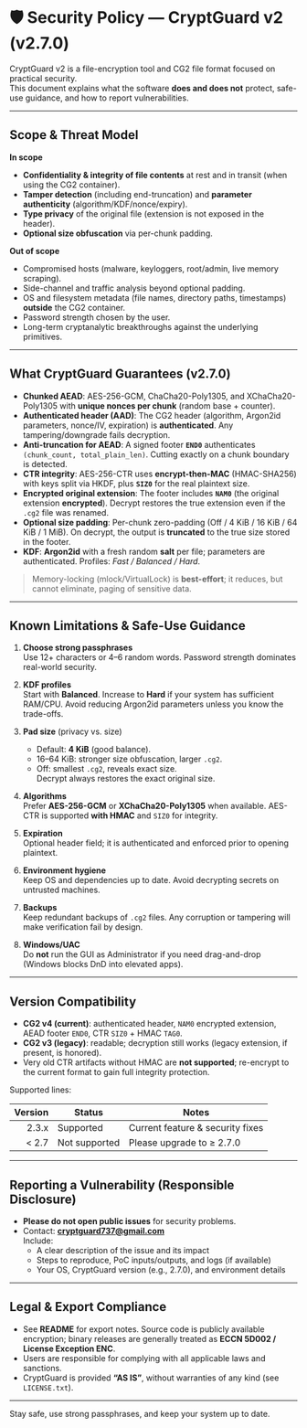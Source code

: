 # 🛡️ Security Policy — CryptGuard v2 (v2.7.0)

CryptGuard v2 is a file-encryption tool and CG2 file format focused on practical security.  
This document explains what the software **does and does not** protect, safe-use guidance, and how to report vulnerabilities.

---

## Scope & Threat Model

**In scope**

- **Confidentiality & integrity of file contents** at rest and in transit (when using the CG2 container).
- **Tamper detection** (including end-truncation) and **parameter authenticity** (algorithm/KDF/nonce/expiry).
- **Type privacy** of the original file (extension is not exposed in the header).
- **Optional size obfuscation** via per-chunk padding.

**Out of scope**

- Compromised hosts (malware, keyloggers, root/admin, live memory scraping).
- Side-channel and traffic analysis beyond optional padding.
- OS and filesystem metadata (file names, directory paths, timestamps) **outside** the CG2 container.
- Password strength chosen by the user.
- Long-term cryptanalytic breakthroughs against the underlying primitives.

---

## What CryptGuard Guarantees (v2.7.0)

- **Chunked AEAD**: AES-256-GCM, ChaCha20-Poly1305, and XChaCha20-Poly1305 with **unique nonces per chunk** (random base + counter).
- **Authenticated header (AAD)**: The CG2 header (algorithm, Argon2id parameters, nonce/IV, expiration) is **authenticated**. Any tampering/downgrade fails decryption.
- **Anti-truncation for AEAD**: A signed footer **`END0`** authenticates `(chunk_count, total_plain_len)`. Cutting exactly on a chunk boundary is detected.
- **CTR integrity**: AES-256-CTR uses **encrypt-then-MAC** (HMAC-SHA256) with keys split via HKDF, plus **`SIZ0`** for the real plaintext size.
- **Encrypted original extension**: The footer includes **`NAM0`** (the original extension **encrypted**). Decrypt restores the true extension even if the `.cg2` file was renamed.
- **Optional size padding**: Per-chunk zero-padding (Off / 4 KiB / 16 KiB / 64 KiB / 1 MiB). On decrypt, the output is **truncated** to the true size stored in the footer.
- **KDF**: **Argon2id** with a fresh random **salt** per file; parameters are authenticated. Profiles: *Fast / Balanced / Hard*.

> Memory-locking (mlock/VirtualLock) is **best-effort**; it reduces, but cannot eliminate, paging of sensitive data.

---

## Known Limitations & Safe-Use Guidance

1. **Choose strong passphrases**  
   Use 12+ characters or 4–6 random words. Password strength dominates real-world security.

2. **KDF profiles**  
   Start with **Balanced**. Increase to **Hard** if your system has sufficient RAM/CPU. Avoid reducing Argon2id parameters unless you know the trade-offs.

3. **Pad size** (privacy vs. size)  
   - Default: **4 KiB** (good balance).  
   - 16–64 KiB: stronger size obfuscation, larger `.cg2`.  
   - Off: smallest `.cg2`, reveals exact size.  
   Decrypt always restores the exact original size.

4. **Algorithms**  
   Prefer **AES-256-GCM** or **XChaCha20-Poly1305** when available. AES-CTR is supported **with HMAC** and `SIZ0` for integrity.

5. **Expiration**  
   Optional header field; it is authenticated and enforced prior to opening plaintext.

6. **Environment hygiene**  
   Keep OS and dependencies up to date. Avoid decrypting secrets on untrusted machines.

7. **Backups**  
   Keep redundant backups of `.cg2` files. Any corruption or tampering will make verification fail by design.

8. **Windows/UAC**  
   Do **not** run the GUI as Administrator if you need drag-and-drop (Windows blocks DnD into elevated apps).

---

## Version Compatibility

- **CG2 v4 (current)**: authenticated header, `NAM0` encrypted extension, AEAD footer `END0`, CTR `SIZ0` + HMAC `TAG0`.  
- **CG2 v3 (legacy)**: readable; decryption still works (legacy extension, if present, is honored).  
- Very old CTR artifacts without HMAC are **not supported**; re-encrypt to the current format to gain full integrity protection.

Supported lines:

| Version | Status     | Notes                           |
|--------:|------------|---------------------------------|
| 2.3.x   | Supported  | Current feature & security fixes |
| < 2.7   | Not supported | Please upgrade to ≥ 2.7.0     |

---

## Reporting a Vulnerability (Responsible Disclosure)

- **Please do not open public issues** for security problems.
- Contact: **cryptguard737@gmail.com**  
  Include:
  - A clear description of the issue and its impact
  - Steps to reproduce, PoC inputs/outputs, and logs (if available)
  - Your OS, CryptGuard version (e.g., 2.7.0), and environment details

---

## Legal & Export Compliance

- See **README** for export notes. Source code is publicly available encryption; binary releases are generally treated as **ECCN 5D002 / License Exception ENC**.  
- Users are responsible for complying with all applicable laws and sanctions.  
- CryptGuard is provided **“AS IS”**, without warranties of any kind (see `LICENSE.txt`).

---

Stay safe, use strong passphrases, and keep your system up to date.
